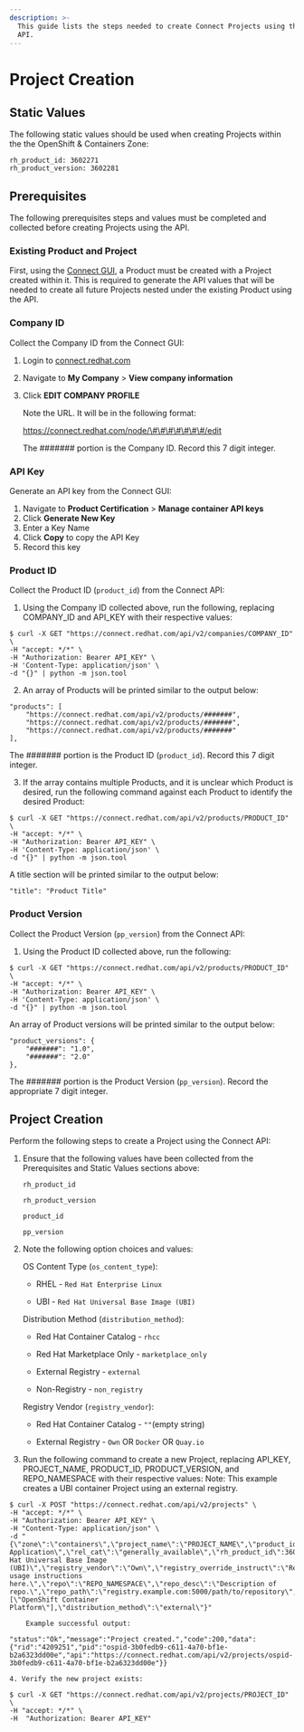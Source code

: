 ```yaml
---
description: >-
  This guide lists the steps needed to create Connect Projects using the Connect
  API.
---
```


# Project Creation

## **Static Values**

The following static values should be used when creating Projects within the the OpenShift & Containers Zone:

```text
rh_product_id: 3602271
rh_product_version: 3602281
```

## Prerequisites

The following prerequisites steps and values must be completed and collected before creating Projects using the API.

### Existing Product and Project

First, using the [Connect GUI](https://connect.redhat.com), a Product must be created with a Project created within it. This is required to generate the API values that will be needed to create all future Projects nested under the existing Product using the API.

### Company ID

Collect the Company ID from the Connect GUI:

1. Login to [connect.redhat.com](https://connect.redhat.com)
2. Navigate to **My Company** &gt; **View company information**
3. Click **EDIT COMPANY PROFILE**

  
   Note the URL. It will be in the following format:

  
   https://connect.redhat.com/node/\#\#\#\#\#\#\#/edit



   The \#\#\#\#\#\#\# portion is the Company ID. Record this 7 digit integer.

### API Key

Generate an API key from the Connect GUI:

1. Navigate to **Product Certification** &gt; **Manage container API keys**
2. Click **Generate New Key**
3. Enter a Key Name
4. Click **Copy** to copy the API Key
5. Record this key

### Product ID

Collect the Product ID \(`product_id`\) from the Connect API:

1. Using the Company ID collected above, run the following, replacing COMPANY\_ID and API\_KEY with their respective values:

```text
$ curl -X GET "https://connect.redhat.com/api/v2/companies/COMPANY_ID" \
-H "accept: */*" \
-H "Authorization: Bearer API_KEY" \
-H 'Content-Type: application/json' \
-d "{}" | python -m json.tool
```

   2. An array of Products will be printed similar to the output below:

```text
"products": [
    "https://connect.redhat.com/api/v2/products/#######",
    "https://connect.redhat.com/api/v2/products/#######",
    "https://connect.redhat.com/api/v2/products/#######"
],
```

   The \#\#\#\#\#\#\# portion is the Product ID \(`product_id`\). Record this 7 digit integer.

   3. If the array contains multiple Products, and it is unclear which Product is desired, run the following     command against each Product to identify the desired Product:

```text
$ curl -X GET "https://connect.redhat.com/api/v2/products/PRODUCT_ID" \
-H "accept: */*" \
-H "Authorization: Bearer API_KEY" \
-H 'Content-Type: application/json' \
-d "{}" | python -m json.tool
```

   A title section will be printed similar to the output below:

```text
"title": "Product Title"
```

### Product Version

Collect the Product Version \(`pp_version`\) from the Connect API:

1. Using the Product ID collected above, run the following:

```text
$ curl -X GET "https://connect.redhat.com/api/v2/products/PRODUCT_ID" \
-H "accept: */*" \
-H "Authorization: Bearer API_KEY" \
-H 'Content-Type: application/json' \
-d "{}" | python -m json.tool
```

  An array of Product versions will be printed similar to the output below:

```text
"product_versions": {
    "#######": "1.0",
    "#######": "2.0"
},
```

 The \#\#\#\#\#\#\# portion is the Product Version \(`pp_version`\). Record the appropriate 7 digit integer.

## Project Creation

Perform the following steps to create a Project using the Connect API:

1. Ensure that the following values have been collected from the Prerequisites and Static Values sections above:  
  
   `rh_product_id`

   `rh_product_version`

   `product_id`

   `pp_version`  

2. Note the following option choices and values:  
  
   OS Content Type \(`os_content_type`\):  
    - RHEL - `Red Hat Enterprise Linux`

    - UBI - `Red Hat Universal Base Image (UBI)`



   Distribution Method \(`distribution_method`\):

    - Red Hat Container Catalog - `rhcc`

    - Red Hat Marketplace Only - `marketplace_only`

    - External Registry - `external`

    - Non-Registry - `non_registry`



   Registry Vendor \(`registry_vendor`\):

    - Red Hat Container Catalog - `""`\(empty string\)

    - External Registry - `Own` OR `Docker` OR `Quay.io`

3. Run the following command to create a new Project, replacing API\_KEY, PROJECT\_NAME, PRODUCT\_ID, PRODUCT\_VERSION, and REPO\_NAMESPACE with their respective values:  Note: This example creates a UBI container Project using an external registry.

```text
$ curl -X POST "https://connect.redhat.com/api/v2/projects" \
-H "accept: */*" \
-H "Authorization: Bearer API_KEY" \
-H "Content-Type: application/json" \
-d "{\"zone\":\"containers\",\"project_name\":\"PROJECT_NAME\",\"product_id\":PRODUCT_ID,\"pp_version\":PRODUCT_VERSION,\"project_type\":\"Container Application\",\"rel_cat\":\"generally_available\",\"rh_product_id\":3602271,\"rh_product_version\":3602281,\"os_content_type\":\"Red Hat Universal Base Image (UBI)\",\"registry_vendor\":\"Own\",\"registry_override_instruct\":\"Registry usage instructions here.\",\"repo\":\"REPO_NAMESPACE\",\"repo_desc\":\"Description of repo.\",\"repo_path\":\"registry.example.com:5000/path/to/repository\",\"support_platforms\":[\"OpenShift Container Platform\"],\"distribution_method\":\"external\"}"
```

        Example successful output:

```text
"status":"Ok","message":"Project created.","code":200,"data":{"rid":"4209251","pid":"ospid-3b0fedb9-c611-4a70-bf1e-b2a6323dd00e","api":"https://connect.redhat.com/api/v2/projects/ospid-3b0fedb9-c611-4a70-bf1e-b2a6323dd00e"}}
```

    4. Verify the new project exists:

```text
$ curl -X GET "https://connect.redhat.com/api/v2/projects/PROJECT_ID" \
-H "accept: */*" \
-H  "Authorization: Bearer API_KEY"
```

